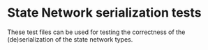 # State Network serialization tests

These test files can be used for testing the correctness of the
(de)serialization of the state network types.
